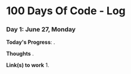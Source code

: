 # 100 Days Of Code - Log

### Day 1: June 27, Monday

**Today's Progress**: .

**Thoughts** .

**Link(s) to work**
1. 
